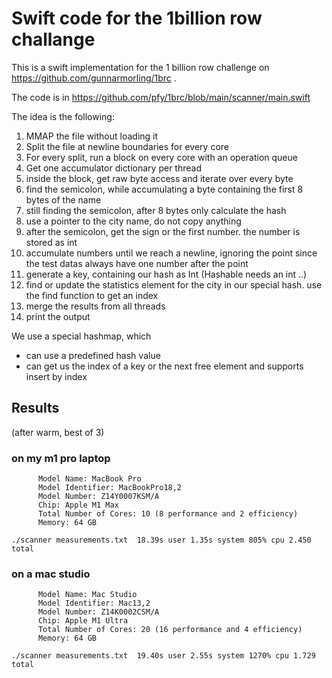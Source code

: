 # Swift code for the 1billion row challange
This is a swift implementation for the 1 billion row challenge on
https://github.com/gunnarmorling/1brc .

The code is in https://github.com/pfy/1brc/blob/main/scanner/main.swift

The idea is the following:
1. MMAP the file without loading it
2. Split the file at newline boundaries for every core
3. For every split, run a block on every core with an operation queue
4. Get one accumulator dictionary per thread
5. inside the block, get raw byte access and iterate over every byte
6. find the semicolon, while accumulating a byte containing the first 8 bytes of the name
7. still finding the semicolon, after 8 bytes only calculate the hash
8. use a pointer to the city name, do not copy anything
9. after the semicolon, get the sign or the first number. the number is stored as int
10. accumulate numbers until we reach a newline, ignoring the point since the test datas always have one number after the point
11.  generate a key, containing our hash as Int (Hashable needs an int ..)
12. find or update the statistics element for the city in our special hash. use the find function to get an index
13. merge the results from all threads
14. print the output

We use a special hashmap, which
* can use a predefined hash value
* can get us the index of a key or the next free element and supports insert by index


## Results
(after warm, best of 3)

### on my m1 pro laptop

```
      Model Name: MacBook Pro
      Model Identifier: MacBookPro18,2
      Model Number: Z14Y0007KSM/A
      Chip: Apple M1 Max
      Total Number of Cores: 10 (8 performance and 2 efficiency)
      Memory: 64 GB
```
```
./scanner measurements.txt  18.39s user 1.35s system 805% cpu 2.450 total
```

### on a mac studio

```
      Model Name: Mac Studio
      Model Identifier: Mac13,2
      Model Number: Z14K0002CSM/A
      Chip: Apple M1 Ultra
      Total Number of Cores: 20 (16 performance and 4 efficiency)
      Memory: 64 GB
```
```
./scanner measurements.txt  19.40s user 2.55s system 1270% cpu 1.729 total
```
